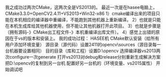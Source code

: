 我之成功过两次CMake，这两次全是VS2013的。
最近一次是在hasee电脑上，CMake3.3.0+OpenCV2.4.11+VS2013+Win32-x86
1）cmake编译出来的项目只能在本机相应的编译器中重编译，不能跑到其他机器上重新编译。
2）也就是只能在本机生成库给其他机器使用，但不能让其他机器打开此项目。
3）也就是步骤是（拥有源码-》CMake出工程文件-》本机重编译出库文件）。
4）感觉上出错的原因在于vs的版本和安装上。
我的成功过程：
HASEE机
CMake默认安装（给所有用户添加环境变量）
源目录（源代码）设置2411的opencv\sources（源目录每一台机器要设置相同）
目的目录（库和工程）设置D:\opencv
选择编译器vs2013两次configure一次generate
打开vs2013对debug和release分别重新生成解决方案
把D:\opencv的复制到另一台机
配置好另一台机的（环境变量、vs2015属性）
开始调试吧

